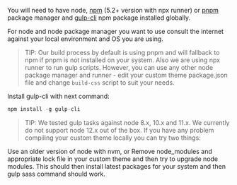 You will need to have node, [npm](https://www.npmjs.com/get-npm) (5.2+ version with npx runner) or [pnpm](https://pnpm.js.org/en/installation) package manager and [gulp-cli](https://www.npmjs.com/package/gulp-cli) npm package installed globally.

For node and node package manager you want to use consult the internet against your local environment and OS you are using.

<!-- note-tip -->
> TIP: Our build process by default is using pnpm and will fallback to npm if pnpm is not installed on your system. Also we are using npx runner to run gulp scripts.
However, you can use any other node package manager and runner - edit your custom theme package.json file and change `build-css` script to suit your needs.

Install gulp-cli with next command:

```php
npm install -g gulp-cli
```

<!-- note-tip -->
> TIP: We tested gulp tasks against node 8.x, 10.x and 11.x. We currently do not support node 12.x out of the box. If you have any problem compiling your custom theme locally you can try two things:

Use an older version of node with nvm, or
Remove node_modules and appropriate lock file in your custom theme and then try to upgrade node modules. This should then install latest packages for your system and then gulp sass command should work.